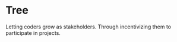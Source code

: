 # Tree

Letting coders grow as stakeholders. Through incentivizing them to participate in projects. 
